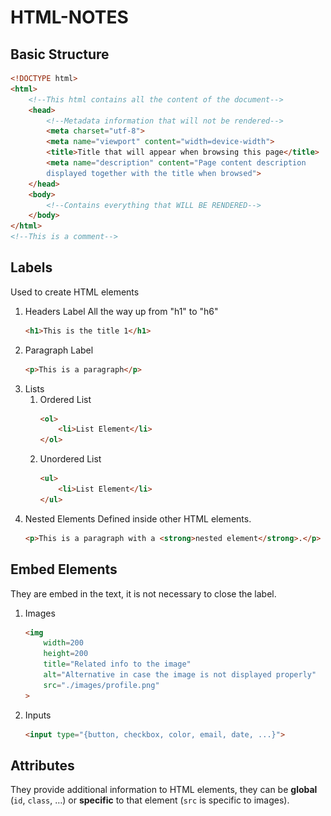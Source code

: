 # HTML-NOTES
## Basic Structure
```html
<!DOCTYPE html>
<html>
	<!--This html contains all the content of the document-->
	<head>
		<!--Metadata information that will not be rendered-->
		<meta charset="utf-8">
		<meta name="viewport" content="width=device-width">
		<title>Title that will appear when browsing this page</title>
		<meta name="description" content="Page content description 
		displayed together with the title when browsed">
	</head>
	<body>
		<!--Contains everything that WILL BE RENDERED-->
	</body>
</html>
<!--This is a comment-->
```
## Labels 
Used to create HTML elements
1. Headers Label
	All the way up from "h1" to "h6"
	```html
	<h1>This is the title 1</h1>
	```
1. Paragraph Label
	```html
	<p>This is a paragraph</p>
	```
1. Lists
	1. Ordered List
		```html
		<ol>
			<li>List Element</li>
		</ol>
		```
	1. Unordered List
		```html
		<ul>
			<li>List Element</li>
		</ul>
		```
1. Nested Elements
	Defined inside other HTML elements.
	```html
	<p>This is a paragraph with a <strong>nested element</strong>.</p>
	```
## Embed Elements
They are embed in the text, it is not necessary to close the label.
1. Images
	```html
	<img 
		width=200
		height=200
		title="Related info to the image"
		alt="Alternative in case the image is not displayed properly" 
		src="./images/profile.png"
	>
	```
1. Inputs
	```html
	<input type="{button, checkbox, color, email, date, ...}">
	```
## Attributes
They provide additional information to HTML elements, they can be **global** (`id`, `class`, …) or **specific** to that element (`src` is specific to images).